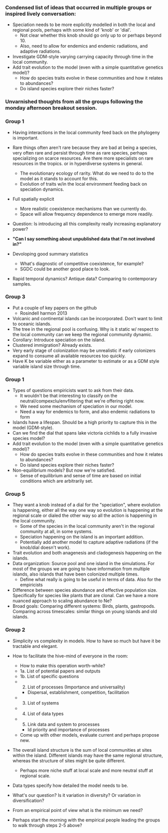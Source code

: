 ### Condensed list of ideas that occurred in multiple groups or inspired lively conversation:
* Speciation needs to be more explicitly modelled in both the local and regional pools, perhaps with some kind of 'knob' or 'dial'.
    * Not clear whether this knob should go only up to or perhaps beyond 10.
    * Also, need to allow for endemics and endemic radiations, and adaptive radiations. 
* Investigate GDM-style varying carrying capacity through time in the local community. 
* Add trait evolution to the model (even with a simple quantitative genetics model)?
    * How do species traits evolve in these communities and how it relates to abundances?
    * Do island species explore their niches faster?

### Unvarnished thoughts from all the groups following the monday afternoon breakout session.
### Group 1

* Having interactions in the local community feed back on the phylogeny is important.
* Rare things often aren't rare because they are bad at being a species, very often rare
and persist through time as rare species, perhaps specializing on scarce resources.
Are there more specialists on rare resources in the tropics. or in hyperdiverse systems in general.
    * The evolutionary ecology of rarity. What do we need to do to the model as it stands to account for this.
    * Evolution of traits w/in the local environment feeding back on speciation dynamics.
* Full spatially explicit
    * More realistic coexistence mechanisms than we currently do.
    * Space will allow frequency dependence to emerge more readily.

* Question: Is introducing all this complexity really increasing explanatory power?

* **"Can I say something about unpublished data that I'm not involved in?"**

* Devoloping good summary statistics
    * What's diagnostic of competitive coexistence, for example?
    * SGDC could be another good place to look.

* Rapid temporal dynamics? Antique data? Comparing to contemporary samples.

### Group 3

* Put a couple of key papers on the github
    * Rosindell harmon 2013
* Volcanic and continental islands can be incorporated. Don't want to limit to oceanic islands.
* The tree in the regional pool is confusing. Why is it static w/ respect to the local community
can we keep the regional community dynamic.
* Corollary: Introduce speciation on the island.
* Clustered immigration? Already exists.
* Very early stage of colonization may be unrealistic if early colonizers expand to consume all
available resources too quickly.
* Have K be variable either as a parameter to estimate or as a GDM style variable island size through time.

### Group 1

* Types of questions empiricists want to ask from their data.
    * It wouldn't be that interesting to classify on the neutral/compexclu/envfiltering that we're offering right now.
    * We need some mechanism of speciation in our model.
    * Need a way for endemics to form, and also endemic radiations to form
* Islands have a lifespan. Should be a high priority to capture this in the model (GDM-style).
* Can we find the dial that spans lake victoria cichlids to a fully invasive species model?
* Add trait evolution to the model (even with a simple quantitative genetics model)?
    * How do species traits evolve in these communities and how it relates to abundances?
    * Do island species explore their niches faster?
* Non-equilibrium models? But now we're satisfied.
    * Sense of equilibrium and sense of time are based on initial conditions which are arbitrarily set.

### Group 5

* They want a knob instead of a dial for the "speciation", where evolution is happening, either all the 
way one way so evolution is happening at the regional scale or dialed the other way so all
the action is happening in the local community.
    * Some of the species in the local community aren't in the regional community at all, in some systems.
    * Speciation happening on the island is an important addition.
    * Potentially add another model to capture adaptive radiations (if the knob/dial doesn't work).
* Trait evolution and both anagenesis and cladogenesis happening on the islands.
* Data organization: Source pool and one island in the simulations. For most of the groups we are going to have
information from multiple islands, also islands that have been colonized multiple times.
    * Define what really is going to be useful in terms of data. Also for the empiricists 
* Difference between species abundance and effective population size. Specifically for species like plants
    that are clonal. Can we have a more nuanced approach to scaling abundance to Ne?
* Broad goals: Comparing different systems: Birds, plants, gastropods. Comparing across timescales:
    similar things on young islands and old islands.

### Group 2

* Simplicity vs complexity in models. How to have so much but have it be tractable and elegant.
* How to facilitate the hive-mind of everyone in the room:
    * How to make this operation worth-while?
    * 1a. List of potential papers and outputs
    * 1b. List of specific questions
    * 2. List of processes (Importance and universality)
        * Dispersal, establishment, competition, facilitation
    * 3. List of systems
    * 4. List of data types
    * 5. Link data and system to processes
        * Id priority and importance of processes
    * Come up with other models, evaluate current and perhaps propose new.

* The overall island structure is the sum of local communities at sites within the island.
Different islands may have the same regional structure, whereas the structure of sites might be quite different.
    * Perhaps more niche stuff at local scale and more neutral stuff at regional scale.

* Data types specify how detailed the model needs to be. 
* What's our question? Is it variation in diversity? Or variation in diversification?
* From an empirical point of view what is the minimum we need?
* Perhaps start the morning with the empirical people leading the groups to walk through steps 2-5 above?
